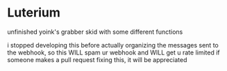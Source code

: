 # Luterium
unfinished yoink's grabber skid with some different functions

i stopped developing this before actually organizing the messages sent to the webhook, so this WILL spam ur webhook and WILL get u rate limited
if someone makes a pull request fixing this, it will be appreciated
